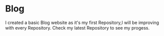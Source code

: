 # Blog
I created a basic Blog website as it's my first Repository,I will be improving with every Repository. Check my latest Repository to see my progess.

